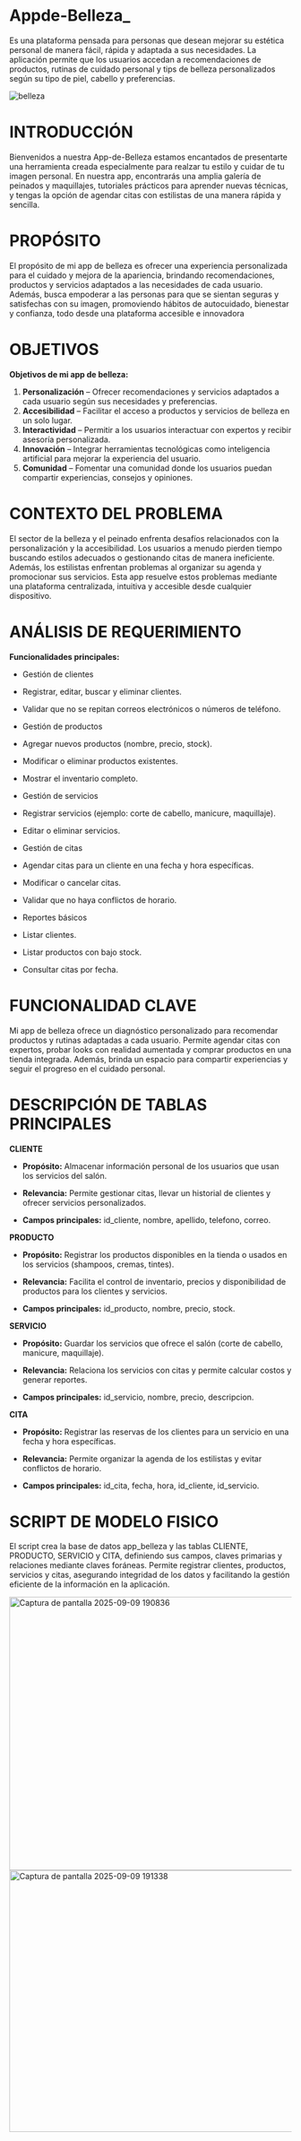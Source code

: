 # Appde-Belleza_
Es una plataforma pensada para personas que desean mejorar su estética personal de manera fácil, rápida y adaptada a sus necesidades. La aplicación permite que los usuarios accedan a recomendaciones de productos, rutinas de cuidado personal y tips de belleza personalizados según su tipo de piel, cabello y preferencias.

 ![belleza](https://zonales.quito.gob.ec/wp-content/uploads/maquillaje-y-maquillaje-profesional-1-scaled-1.jpg)

 # INTRODUCCIÓN
Bienvenidos a nuestra App-de-Belleza estamos encantados de presentarte una herramienta creada especialmente para realzar tu estilo y cuidar de tu imagen personal. En nuestra app, encontrarás una amplia galería de peinados y maquillajes, tutoriales prácticos para aprender nuevas técnicas, y tengas la opción de agendar citas con estilistas de una manera rápida y sencilla.

# PROPÓSITO
El propósito de mi app de belleza es ofrecer una experiencia personalizada para el cuidado y mejora de la apariencia, brindando recomendaciones, productos y servicios adaptados a las necesidades de cada usuario. Además, busca empoderar a las personas para que se sientan seguras y satisfechas con su imagen, promoviendo hábitos de autocuidado, bienestar y confianza, todo desde una plataforma accesible e innovadora

# OBJETIVOS
**Objetivos de mi app de belleza:**  
1. **Personalización** – Ofrecer recomendaciones y servicios adaptados a cada usuario según sus necesidades y preferencias.  
2. **Accesibilidad** – Facilitar el acceso a productos y servicios de belleza en un solo lugar.  
3. **Interactividad** – Permitir a los usuarios interactuar con expertos y recibir asesoría personalizada.  
4. **Innovación** – Integrar herramientas tecnológicas como inteligencia artificial para mejorar la experiencia del usuario.  
5. **Comunidad** – Fomentar una comunidad donde los usuarios puedan compartir experiencias, consejos y opiniones.

# CONTEXTO DEL PROBLEMA
El sector de la belleza y el peinado enfrenta desafíos relacionados con la personalización y la accesibilidad. Los usuarios a menudo pierden tiempo buscando estilos adecuados o gestionando citas de manera ineficiente. Además, los estilistas enfrentan problemas al organizar su agenda y promocionar sus servicios. Esta app resuelve estos problemas mediante una plataforma centralizada, intuitiva y accesible desde cualquier dispositivo.

# ANÁLISIS DE REQUERIMIENTO
**Funcionalidades principales:**

- Gestión de clientes

- Registrar, editar, buscar y eliminar clientes.

- Validar que no se repitan correos electrónicos o números de teléfono.

- Gestión de productos

- Agregar nuevos productos (nombre, precio, stock).

- Modificar o eliminar productos existentes.

- Mostrar el inventario completo.

- Gestión de servicios

- Registrar servicios (ejemplo: corte de cabello, manicure, maquillaje).

- Editar o eliminar servicios.

- Gestión de citas

- Agendar citas para un cliente en una fecha y hora específicas.

- Modificar o cancelar citas.

- Validar que no haya conflictos de horario.

- Reportes básicos

- Listar clientes.

- Listar productos con bajo stock.

- Consultar citas por fecha.

# FUNCIONALIDAD CLAVE
Mi app de belleza ofrece un diagnóstico personalizado para recomendar productos y rutinas adaptadas a cada usuario. Permite agendar citas con expertos, probar looks con realidad aumentada y comprar productos en una tienda integrada. Además, brinda un espacio para compartir experiencias y seguir el progreso en el cuidado personal.

# DESCRIPCIÓN DE TABLAS PRINCIPALES

**CLIENTE**

- **Propósito:** Almacenar información personal de los usuarios que usan los servicios del salón.

- **Relevancia:** Permite gestionar citas, llevar un historial de clientes y ofrecer servicios personalizados.

- **Campos principales:** id_cliente, nombre, apellido, telefono, correo.

**PRODUCTO**

- **Propósito:** Registrar los productos disponibles en la tienda o usados en los servicios (shampoos, cremas, tintes).

- **Relevancia:** Facilita el control de inventario, precios y disponibilidad de productos para los clientes y servicios.

- **Campos principales:** id_producto, nombre, precio, stock.

**SERVICIO**

- **Propósito:** Guardar los servicios que ofrece el salón (corte de cabello, manicure, maquillaje).

- **Relevancia:** Relaciona los servicios con citas y permite calcular costos y generar reportes.

- **Campos principales:** id_servicio, nombre, precio, descripcion.

**CITA**

- **Propósito:** Registrar las reservas de los clientes para un servicio en una fecha y hora específicas.

- **Relevancia:** Permite organizar la agenda de los estilistas y evitar conflictos de horario.

- **Campos principales:** id_cita, fecha, hora, id_cliente, id_servicio.

# SCRIPT DE MODELO FISICO
El script crea la base de datos app_belleza y las tablas CLIENTE, PRODUCTO, SERVICIO y CITA, definiendo sus campos, claves primarias y relaciones mediante claves foráneas.
Permite registrar clientes, productos, servicios y citas, asegurando integridad de los datos y facilitando la gestión eficiente de la información en la aplicación.

<img width="1292" height="488" alt="Captura de pantalla 2025-09-09 190836" src="https://github.com/user-attachments/assets/e563c3b0-cc23-4758-8a72-6a73061ab176" />
<img width="987" height="467" alt="Captura de pantalla 2025-09-09 191338" src="https://github.com/user-attachments/assets/ee932b89-5988-4219-b963-482f1c9a7fab" />


